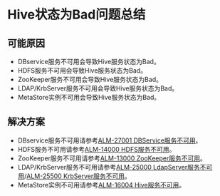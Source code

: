 # Hive状态为Bad问题总结<a name="ZH-CN_TOPIC_0207461486"></a>

## 可能原因<a name="zh-cn_topic_0167276439_s8b6ced0471b14932a294e67edb3f1168"></a>

-   DBservice服务不可用会导致Hive服务状态为Bad。
-   HDFS服务不可用会导致Hive服务状态为Bad。
-   ZooKeeper服务不可用会导致Hive服务状态为Bad。
-   LDAP/KrbServer服务不可用会导致Hive服务状态为Bad。
-   MetaStore实例不可用会导致Hive服务状态为Bad。

## 解决方案<a name="zh-cn_topic_0167276439_section158078165245"></a>

-   DBservice服务不可用请参考[ALM-27001 DBService服务不可用](https://support.huaweicloud.com/usermanual-mrs/alm_27001.html)。
-   HDFS服务不可用请参考[ALM-14000 HDFS服务不可用](https://support.huaweicloud.com/usermanual-mrs/alm_14000.html)。
-   ZooKeeper服务不可用请参考[ALM-13000 ZooKeeper服务不可用](https://support.huaweicloud.com/usermanual-mrs/alm_13000.html)。
-   LDAP/KrbServer服务不可用请参考[ALM-25000 LdapServer服务不可用](https://support.huaweicloud.com/usermanual-mrs/alm_25000.html)/[ALM-25500 KrbServer服务不可用](https://support.huaweicloud.com/usermanual-mrs/alm_25500.html)。
-   MetaStore实例不可用请参考[ALM-16004 Hive服务不可用](https://support.huaweicloud.com/usermanual-mrs/alm_16004.html)。

